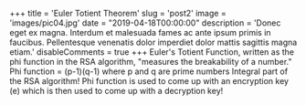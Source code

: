+++
title = 'Euler Totient Theorem'
slug = 'post2'
image = 'images/pic04.jpg'
date = "2019-04-18T00:00:00"
description = 'Donec eget ex magna. Interdum et malesuada fames ac ante ipsum primis in faucibus. Pellentesque venenatis dolor imperdiet dolor mattis sagittis magna etiam.'
disableComments = true
+++
Euler's Totient Function, written as the phi function in the RSA algorithm, "measures the breakability of a number." 
Phi function = (p-1)(q-1) where p and q are prime numbers
Integral part of the RSA algorithm!
Phi function is used to come up with an encryption key (e) which is then used to come up with a decryption key!

